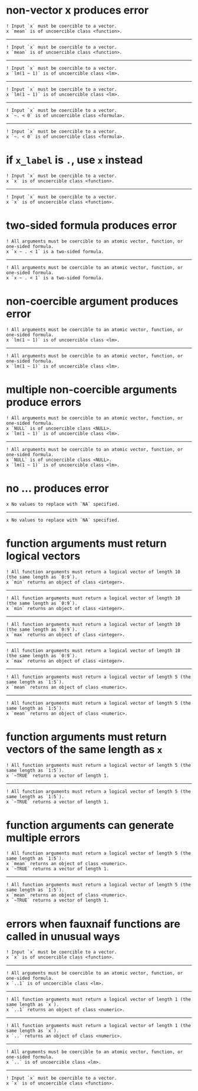 # non-vector x produces error

    ! Input `x` must be coercible to a vector.
    x `mean` is of uncoercible class <function>.

---

    ! Input `x` must be coercible to a vector.
    x `mean` is of uncoercible class <function>.

---

    ! Input `x` must be coercible to a vector.
    x `lm(1 ~ 1)` is of uncoercible class <lm>.

---

    ! Input `x` must be coercible to a vector.
    x `lm(1 ~ 1)` is of uncoercible class <lm>.

---

    ! Input `x` must be coercible to a vector.
    x `~. < 0` is of uncoercible class <formula>.

---

    ! Input `x` must be coercible to a vector.
    x `~. < 0` is of uncoercible class <formula>.

# if `x_label` is `.`, use `x` instead

    ! Input `x` must be coercible to a vector.
    x `x` is of uncoercible class <function>.

---

    ! Input `x` must be coercible to a vector.
    x `x` is of uncoercible class <function>.

# two-sided formula produces error

    ! All arguments must be coercible to an atomic vector, function, or one-sided formula.
    x `x ~ . < 1` is a two-sided formula.

---

    ! All arguments must be coercible to an atomic vector, function, or one-sided formula.
    x `x ~ . < 1` is a two-sided formula.

# non-coercible argument produces error

    ! All arguments must be coercible to an atomic vector, function, or one-sided formula.
    x `lm(1 ~ 1)` is of uncoercible class <lm>.

---

    ! All arguments must be coercible to an atomic vector, function, or one-sided formula.
    x `lm(1 ~ 1)` is of uncoercible class <lm>.

# multiple non-coercible arguments produce errors

    ! All arguments must be coercible to an atomic vector, function, or one-sided formula.
    x `NULL` is of uncoercible class <NULL>.
    x `lm(1 ~ 1)` is of uncoercible class <lm>.

---

    ! All arguments must be coercible to an atomic vector, function, or one-sided formula.
    x `NULL` is of uncoercible class <NULL>.
    x `lm(1 ~ 1)` is of uncoercible class <lm>.

# no ... produces error

    x No values to replace with `NA` specified.

---

    x No values to replace with `NA` specified.

# function arguments must return logical vectors

    ! All function arguments must return a logical vector of length 10 (the same length as `0:9`).
    x `min` returns an object of class <integer>.

---

    ! All function arguments must return a logical vector of length 10 (the same length as `0:9`).
    x `min` returns an object of class <integer>.

---

    ! All function arguments must return a logical vector of length 10 (the same length as `0:9`).
    x `max` returns an object of class <integer>.

---

    ! All function arguments must return a logical vector of length 10 (the same length as `0:9`).
    x `max` returns an object of class <integer>.

---

    ! All function arguments must return a logical vector of length 5 (the same length as `1:5`).
    x `mean` returns an object of class <numeric>.

---

    ! All function arguments must return a logical vector of length 5 (the same length as `1:5`).
    x `mean` returns an object of class <numeric>.

# function arguments must return vectors of the same length as `x`

    ! All function arguments must return a logical vector of length 5 (the same length as `1:5`).
    x `~TRUE` returns a vector of length 1.

---

    ! All function arguments must return a logical vector of length 5 (the same length as `1:5`).
    x `~TRUE` returns a vector of length 1.

# function arguments can generate multiple errors

    ! All function arguments must return a logical vector of length 5 (the same length as `1:5`).
    x `mean` returns an object of class <numeric>.
    x `~TRUE` returns a vector of length 1.

---

    ! All function arguments must return a logical vector of length 5 (the same length as `1:5`).
    x `mean` returns an object of class <numeric>.
    x `~TRUE` returns a vector of length 1.

# errors when fauxnaif functions are called in unusual ways

    ! Input `x` must be coercible to a vector.
    x `x` is of uncoercible class <function>.

---

    ! All arguments must be coercible to an atomic vector, function, or one-sided formula.
    x `..1` is of uncoercible class <lm>.

---

    ! All function arguments must return a logical vector of length 1 (the same length as `x`).
    x `..1` returns an object of class <numeric>.

---

    ! All function arguments must return a logical vector of length 1 (the same length as `x`).
    x `..` returns an object of class <numeric>.

---

    ! All arguments must be coercible to an atomic vector, function, or one-sided formula.
    x `..` is of uncoercible class <lm>.

---

    ! Input `x` must be coercible to a vector.
    x `x` is of uncoercible class <function>.

